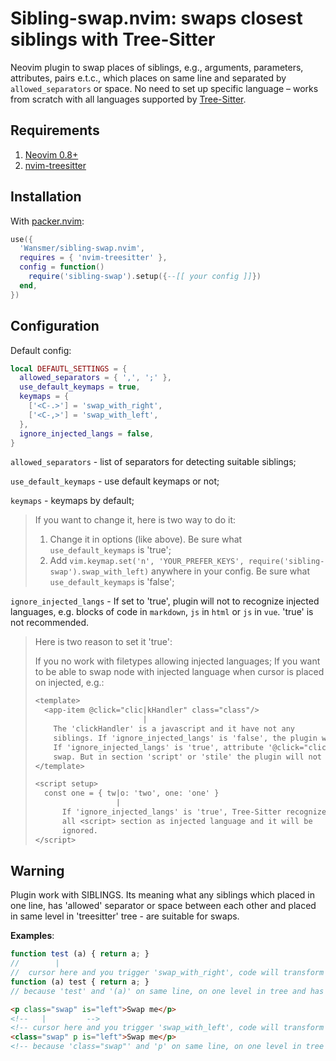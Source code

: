 # Sibling-swap.nvim: swaps closest siblings with Tree-Sitter

Neovim plugin to swap places of siblings, e.g., arguments, parameters, attributes, pairs e.t.c., which places on same line and separated by `allowed_separators` or space.
No need to set up specific language – works from scratch with all languages supported by [Tree-Sitter](https://tree-sitter.github.io/tree-sitter/).

## Requirements

1. [Neovim 0.8+](https://github.com/neovim/neovim/releases)
2. [nvim-treesitter](https://github.com/nvim-treesitter/nvim-treesitter)

## Installation

With [packer.nvim](https://github.com/wbthomason/packer.nvim):

```lua
use({
  'Wansmer/sibling-swap.nvim',
  requires = { 'nvim-treesitter' },
  config = function()
    require('sibling-swap').setup({--[[ your config ]]})
  end,
})
```

## Configuration

Default config:

```lua
local DEFAUTL_SETTINGS = {
  allowed_separators = { ',', ';' },
  use_default_keymaps = true,
  keymaps = {
    ['<C-.>'] = 'swap_with_right',
    ['<C-,>'] = 'swap_with_left',
  },
  ignore_injected_langs = false,
}
```

`allowed_separators` - list of separators for detecting suitable siblings;

`use_default_keymaps` - use default keymaps or not;

`keymaps` - keymaps by default;

> If you want to change it, here is two way to do it:
>
> 1. Change it in options (like above). Be sure what `use_default_keymaps` is 'true';
> 2. Add `vim.keymap.set('n', 'YOUR_PREFER_KEYS', require('sibling-swap').swap_with_left)` anywhere in your config. Be sure what `use_default_keymaps` is 'false';

`ignore_injected_langs` - If set to 'true', plugin will not to recognize injected languages, e.g. blocks of code in `markdown`, `js` in `html` or `js` in `vue`. 'true' is not recommended.

> Here is two reason to set it 'true':
>
> If you no work with filetypes allowing injected languages;
> If you want to be able to swap node with injected language when cursor is placed on injected, e.g.:
>
> ```txt
> <template>
>   <app-item @click="clic|kHandler" class="class"/>
>                         |
>     The 'clickHandler' is a javascript and it have not any
>     siblings. If 'ignore_injected_langs' is 'false', the plugin will do nothing.
>     If 'ignore_injected_langs' is 'true', attribute '@click="clickHandler"' will
>     swap. But in section 'script' or 'stile' the plugin will not working.
> </template>
> 
> <script setup>
>   const one = { tw|o: 'two', one: 'one' }
>                   |
>       If 'ignore_injected_langs' is 'true', Tree-Sitter recognize
>       all <script> section as injected language and it will be
>       ignored. 
> </script>
> ```

## Warning

Plugin work with SIBLINGS. Its meaning what any siblings which placed in one line, 
has 'allowed' separator or space between each other and placed 
in same level in 'treesitter' tree - are suitable for swaps.

**Examples**:

```javascript
function test (a) { return a; }
//        |
//  cursor here and you trigger 'swap_with_right', code will transform to  
function (a) test { return a; }
// because 'test' and '(a)' on same line, on one level in tree and has space between each other
```

```html
<p class="swap" is="left">Swap me</p>
<!--   |         -->
<!-- cursor here and you trigger 'swap_with_left', code will transform to -->
<class="swap" p is="left">Swap me</p>
<!-- because 'class="swap"' and 'p' on same line, on one level in tree and has space between each other -->
```
